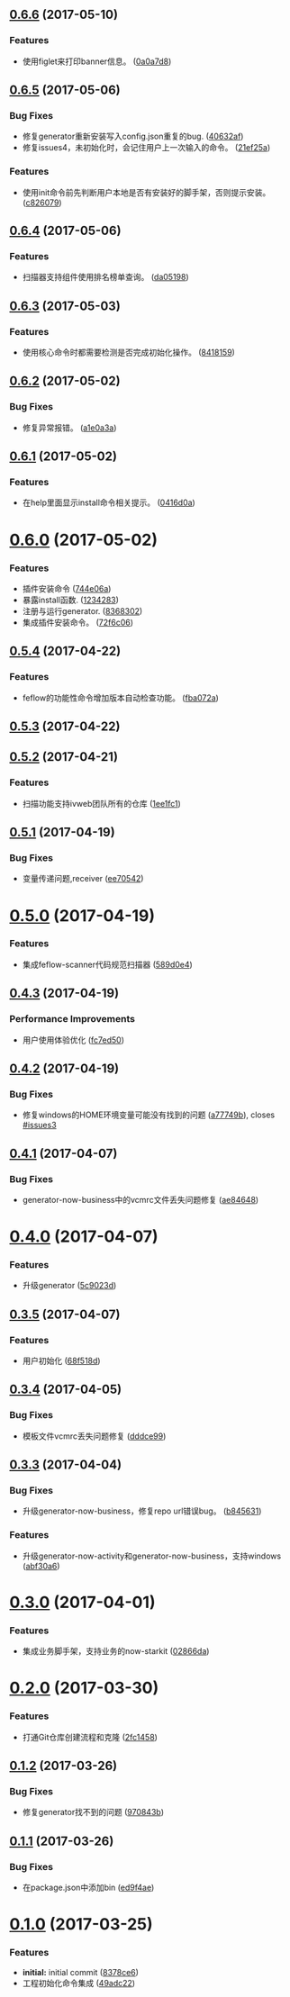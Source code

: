 <a name="0.6.6"></a>
## [0.6.6](http://git.code.oa.com/feflow/feflow-cli/compare/v0.6.5...v0.6.6) (2017-05-10)


### Features

* 使用figlet来打印banner信息。 ([0a0a7d8](http://git.code.oa.com/feflow/feflow-cli/commits/0a0a7d8))



<a name="0.6.5"></a>
## [0.6.5](http://git.code.oa.com/feflow/feflow-cli/compare/v0.6.4...v0.6.5) (2017-05-06)


### Bug Fixes

* 修复generator重新安装写入config.json重复的bug. ([40632af](http://git.code.oa.com/feflow/feflow-cli/commits/40632af))
* 修复issues4，未初始化时，会记住用户上一次输入的命令。 ([21ef25a](http://git.code.oa.com/feflow/feflow-cli/commits/21ef25a))


### Features

* 使用init命令前先判断用户本地是否有安装好的脚手架，否则提示安装。 ([c826079](http://git.code.oa.com/feflow/feflow-cli/commits/c826079))



<a name="0.6.4"></a>
## [0.6.4](http://git.code.oa.com/feflow/feflow-cli/compare/v0.6.3...v0.6.4) (2017-05-06)


### Features

* 扫描器支持组件使用排名榜单查询。 ([da05198](http://git.code.oa.com/feflow/feflow-cli/commits/da05198))



<a name="0.6.3"></a>
## [0.6.3](http://git.code.oa.com/feflow/feflow-cli/compare/v0.6.2...v0.6.3) (2017-05-03)


### Features

* 使用核心命令时都需要检测是否完成初始化操作。 ([8418159](http://git.code.oa.com/feflow/feflow-cli/commits/8418159))



<a name="0.6.2"></a>
## [0.6.2](http://git.code.oa.com/feflow/feflow-cli/compare/v0.6.1...v0.6.2) (2017-05-02)


### Bug Fixes

* 修复异常报错。 ([a1e0a3a](http://git.code.oa.com/feflow/feflow-cli/commits/a1e0a3a))



<a name="0.6.1"></a>
## [0.6.1](http://git.code.oa.com/feflow/feflow-cli/compare/v0.6.0...v0.6.1) (2017-05-02)


### Features

* 在help里面显示install命令相关提示。 ([0416d0a](http://git.code.oa.com/feflow/feflow-cli/commits/0416d0a))



<a name="0.6.0"></a>
# [0.6.0](http://git.code.oa.com/feflow/feflow-cli/compare/v0.5.4...v0.6.0) (2017-05-02)


### Features

* 插件安装命令 ([744e06a](http://git.code.oa.com/feflow/feflow-cli/commits/744e06a))
* 暴露install函数. ([1234283](http://git.code.oa.com/feflow/feflow-cli/commits/1234283))
* 注册与运行generator. ([8368302](http://git.code.oa.com/feflow/feflow-cli/commits/8368302))
* 集成插件安装命令。 ([72f6c06](http://git.code.oa.com/feflow/feflow-cli/commits/72f6c06))



<a name="0.5.4"></a>
## [0.5.4](http://git.code.oa.com/feflow/feflow-cli/compare/v0.5.3...v0.5.4) (2017-04-22)


### Features

* feflow的功能性命令增加版本自动检查功能。 ([fba072a](http://git.code.oa.com/feflow/feflow-cli/commits/fba072a))



<a name="0.5.3"></a>
## [0.5.3](http://git.code.oa.com/feflow/feflow-cli/compare/v0.5.2...v0.5.3) (2017-04-22)



<a name="0.5.2"></a>
## [0.5.2](http://git.code.oa.com/feflow/feflow-cli/compare/v0.5.1...v0.5.2) (2017-04-21)


### Features

* 扫描功能支持ivweb团队所有的仓库 ([1ee1fc1](http://git.code.oa.com/feflow/feflow-cli/commits/1ee1fc1))



<a name="0.5.1"></a>
## [0.5.1](http://git.code.oa.com/feflow/feflow-cli/compare/v0.5.0...v0.5.1) (2017-04-19)


### Bug Fixes

* 变量传递问题,receiver ([ee70542](http://git.code.oa.com/feflow/feflow-cli/commits/ee70542))



<a name="0.5.0"></a>
# [0.5.0](http://git.code.oa.com/feflow/feflow-cli/compare/v0.4.3...v0.5.0) (2017-04-19)


### Features

* 集成feflow-scanner代码规范扫描器 ([589d0e4](http://git.code.oa.com/feflow/feflow-cli/commits/589d0e4))



<a name="0.4.3"></a>
## [0.4.3](http://git.code.oa.com/feflow/feflow-cli/compare/v0.4.2...v0.4.3) (2017-04-19)


### Performance Improvements

* 用户使用体验优化 ([fc7ed50](http://git.code.oa.com/feflow/feflow-cli/commits/fc7ed50))



<a name="0.4.2"></a>
## [0.4.2](http://git.code.oa.com/feflow/feflow-cli/compare/v0.4.1...v0.4.2) (2017-04-19)


### Bug Fixes

* 修复windows的HOME环境变量可能没有找到的问题 ([a77749b](http://git.code.oa.com/feflow/feflow-cli/commits/a77749b)), closes [#issues3](http://git.code.oa.com/feflow/feflow-cli/issues/issues3)



<a name="0.4.1"></a>
## [0.4.1](http://git.code.oa.com/feflow/feflow-cli/compare/v0.4.0...v0.4.1) (2017-04-07)


### Bug Fixes

* generator-now-business中的vcmrc文件丢失问题修复 ([ae84648](http://git.code.oa.com/feflow/feflow-cli/commits/ae84648))



<a name="0.4.0"></a>
# [0.4.0](http://git.code.oa.com/feflow/feflow-cli/compare/v0.3.5...v0.4.0) (2017-04-07)


### Features

* 升级generator ([5c9023d](http://git.code.oa.com/feflow/feflow-cli/commits/5c9023d))



<a name="0.3.5"></a>
## [0.3.5](http://git.code.oa.com/feflow/feflow-cli/compare/v0.3.4...v0.3.5) (2017-04-07)


### Features

* 用户初始化 ([68f518d](http://git.code.oa.com/feflow/feflow-cli/commits/68f518d))



<a name="0.3.4"></a>
## [0.3.4](http://git.code.oa.com/feflow/feflow-cli/compare/v0.3.3...v0.3.4) (2017-04-05)


### Bug Fixes

* 模板文件vcmrc丢失问题修复 ([dddce99](http://git.code.oa.com/feflow/feflow-cli/commits/dddce99))



<a name="0.3.3"></a>
## [0.3.3](http://git.code.oa.com/feflow/feflow-cli/compare/v0.3.0...v0.3.3) (2017-04-04)


### Bug Fixes

* 升级generator-now-business，修复repo url错误bug。 ([b845631](http://git.code.oa.com/feflow/feflow-cli/commits/b845631))


### Features

* 升级generator-now-activity和generator-now-business，支持windows ([abf30a6](http://git.code.oa.com/feflow/feflow-cli/commits/abf30a6))



<a name="0.3.0"></a>
# [0.3.0](http://git.code.oa.com/feflow/feflow-cli/compare/v0.2.0...v0.3.0) (2017-04-01)


### Features

* 集成业务脚手架，支持业务的now-starkit ([02866da](http://git.code.oa.com/feflow/feflow-cli/commits/02866da))



<a name="0.2.0"></a>
# [0.2.0](http://git.code.oa.com/feflow/feflow-cli/compare/v0.1.2...v0.2.0) (2017-03-30)


### Features

* 打通Git仓库创建流程和克隆 ([2fc1458](http://git.code.oa.com/feflow/feflow-cli/commits/2fc1458))



<a name="0.1.2"></a>
## [0.1.2](http://git.code.oa.com/feflow/feflow-cli/compare/v0.1.1...v0.1.2) (2017-03-26)


### Bug Fixes

* 修复generator找不到的问题 ([970843b](http://git.code.oa.com/feflow/feflow-cli/commits/970843b))



<a name="0.1.1"></a>
## [0.1.1](http://git.code.oa.com/feflow/feflow-cli/compare/v0.1.0...v0.1.1) (2017-03-26)


### Bug Fixes

* 在package.json中添加bin ([ed9f4ae](http://git.code.oa.com/feflow/feflow-cli/commits/ed9f4ae))



<a name="0.1.0"></a>
# [0.1.0](http://git.code.oa.com/feflow/feflow-cli/compare/8378ce6...v0.1.0) (2017-03-25)


### Features

* **initial:** initial commit ([8378ce6](http://git.code.oa.com/feflow/feflow-cli/commits/8378ce6))
* 工程初始化命令集成 ([49adc22](http://git.code.oa.com/feflow/feflow-cli/commits/49adc22))



